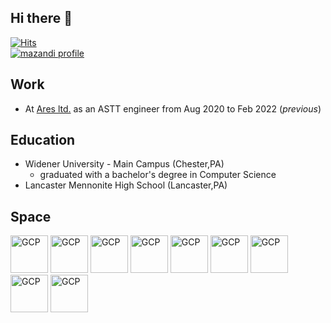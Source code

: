## Hi there 👋
[![Hits](https://hits.seeyoufarm.com/api/count/incr/badge.svg?url=https%3A%2F%2Fgithub.com%2FKayAhn0126&count_bg=%23000000&title_bg=%23555555&icon=github.svg&icon_color=%23FFFFFF&title=Github&edge_flat=false)](https://hits.seeyoufarm.com)</br><a href="https://solved.ac/profile/kayahn93">![mazandi profile](http://mazandi.herokuapp.com/api?handle=kayahn93&theme=dark)</a>

## Work
- At [Ares ltd.](https://aresinfo.com/default/) as an ASTT engineer from Aug 2020 to Feb 2022 (_previous_)

## Education
- Widener University - Main Campus (Chester,PA)
  - graduated with a bachelor's degree in Computer Science
- Lancaster Mennonite High School (Lancaster,PA)

## Space
<a href="https://www.youtube.com/watch?v=KzI0tb4bZyY" target="_blank" rel="noopener noreferrer"><img width="60" alt="GCP" src="https://user-images.githubusercontent.com/40224884/228727305-d257a719-c55a-48f8-baf7-95ba7044b0c8.png"></a>
<a href="https://www.youtube.com/watch?v=PaSON7HvFao" target="_blank" rel="noopener noreferrer"><img width="60" alt="GCP" src="https://user-images.githubusercontent.com/40224884/228727305-d257a719-c55a-48f8-baf7-95ba7044b0c8.png"></a>
<a href="https://www.youtube.com/watch?v=jZCW43jKxyc" target="_blank" rel="noopener noreferrer"><img width="60" alt="GCP" src="https://user-images.githubusercontent.com/40224884/228727305-d257a719-c55a-48f8-baf7-95ba7044b0c8.png"></a>
<a href="https://www.youtube.com/watch?v=4bsXRqI1WbI" target="_blank" rel="noopener noreferrer"><img width="60" alt="GCP" src="https://user-images.githubusercontent.com/40224884/228727305-d257a719-c55a-48f8-baf7-95ba7044b0c8.png"></a>
<a href="https://www.youtube.com/watch?v=uuZE_IRwLNI" target="_blank" rel="noopener noreferrer"><img width="60" alt="GCP" src="https://user-images.githubusercontent.com/40224884/228727305-d257a719-c55a-48f8-baf7-95ba7044b0c8.png"></a>
<a href="https://www.youtube.com/watch?v=6ySRE_H-tJs" target="_blank" rel="noopener noreferrer"><img width="60" alt="GCP" src="https://user-images.githubusercontent.com/40224884/228727305-d257a719-c55a-48f8-baf7-95ba7044b0c8.png"></a>
<a href="https://www.youtube.com/watch?v=84cWrF3m2t0" target="_blank" rel="noopener noreferrer"><img width="60" alt="GCP" src="https://user-images.githubusercontent.com/40224884/228727305-d257a719-c55a-48f8-baf7-95ba7044b0c8.png"></a>
<a href="https://www.youtube.com/watch?v=21qPTC_W2zE" target="_blank" rel="noopener noreferrer"><img width="60" alt="GCP" src="https://user-images.githubusercontent.com/40224884/228727305-d257a719-c55a-48f8-baf7-95ba7044b0c8.png"></a>
<a href="https://www.youtube.com/watch?v=7152_C9s5N0" target="_blank" rel="noopener noreferrer"><img width="60" alt="GCP" src="https://user-images.githubusercontent.com/40224884/228727305-d257a719-c55a-48f8-baf7-95ba7044b0c8.png"></a>

  
  
  
  
  
<!--
<a href="~~ ~~ ~~"> 사진 </a>

<img width="60" alt="GCP" src="https://user-images.githubusercontent.com/40224884/228726656-e515a94f-a113-499c-8978-487d1b43baf3.png">



<a href = "https://www.youtube.com/watch?v=cjWnW0hdF1Y"><img width="100" alt="GCP" src="https://user-images.githubusercontent.com/40224884/228729276-e6f5d0b3-6653-4cd3-90af-b5f371f505ea.png"></a>

[![Top Langs](https://github-readme-stats.vercel.app/api/top-langs/?username=KayAhn0126&layout=default)](https://github.com/KayAhn0126/github-readme-stats)

**KayAhn0126/KayAhn0126** is a ✨ _special_ ✨ repository because its `README.md` (this file) appears on your GitHub profile.

Here are some ideas to get you started:

- 🔭 I’m currently working on ...
- 🌱 I’m currently learning ...
- 👯 I’m looking to collaborate on ...
- 🤔 I’m looking for help with ...
- 💬 Ask me about ...
- 📫 How to reach me: ...
- 😄 Pronouns: ...
- ⚡ Fun fact: ...
-->
